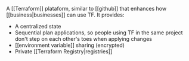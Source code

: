 A [[Terraform]] plataform, similar to [[github]] that enhances how [[business|businesses]] can use TF. It provides:

- A centralized state
- Sequential plan applications, so people using TF in the same project don't step on each other's toes when applying changes
- [[environment variable]] sharing (encrypted)
- Private [[Terraform Registry|registries]]